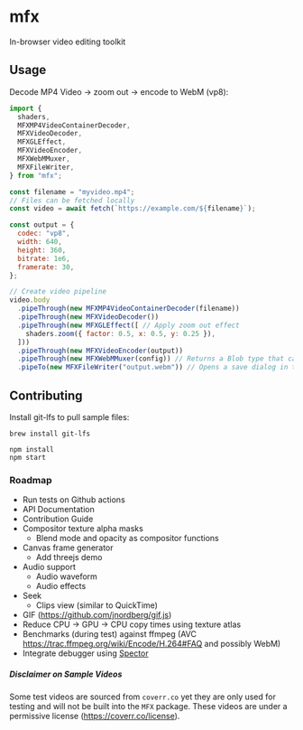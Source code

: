 # mfx
In-browser video editing toolkit

## Usage
Decode MP4 Video -> zoom out -> encode to WebM (vp8):
```javascript
import {
  shaders,
  MFXMP4VideoContainerDecoder,
  MFXVideoDecoder,
  MFXGLEffect,
  MFXVideoEncoder,
  MFXWebMMuxer,
  MFXFileWriter,
} from "mfx";

const filename = "myvideo.mp4";
// Files can be fetched locally
const video = await fetch(`https://example.com/${filename}`);

const output = {
  codec: "vp8",
  width: 640,
  height: 360,
  bitrate: 1e6,
  framerate: 30,
};

// Create video pipeline
video.body
  .pipeThrough(new MFXMP4VideoContainerDecoder(filename))
  .pipeThrough(new MFXVideoDecoder())
  .pipeThrough(new MFXGLEffect([ // Apply zoom out effect
    shaders.zoom({ factor: 0.5, x: 0.5, y: 0.25 }),
  ]))
  .pipeThrough(new MFXVideoEncoder(output))
  .pipeThrough(new MFXWebMMuxer(config)) // Returns a Blob type that can be piped to a backend if needed
  .pipeTo(new MFXFileWriter("output.webm")) // Opens a save dialog in the browser

```


## Contributing
Install git-lfs to pull sample files:
```
brew install git-lfs
```

```
npm install
npm start
```

### Roadmap
- Run tests on Github actions
- API Documentation
- Contribution Guide
- Compositor texture alpha masks
  - Blend mode and opacity as compositor functions
- Canvas frame generator
  - Add threejs demo
- Audio support
  - Audio waveform
  - Audio effects
- Seek
  - Clips view (similar to QuickTime)
- GIF (https://github.com/jnordberg/gif.js)
- Reduce CPU → GPU → CPU copy times using texture atlas
- Benchmarks (during test) against ffmpeg (AVC https://trac.ffmpeg.org/wiki/Encode/H.264#FAQ and possibly WebM)
- Integrate debugger using [Spector](https://github.com/BabylonJS/Spector.js?tab=readme-ov-file#use-as-a-script-reference)

##### Disclaimer on Sample Videos
Some test videos are sourced from `coverr.co` yet they are only used for testing and will not be built into the `MFX` package.
These videos are under a permissive license (https://coverr.co/license).
